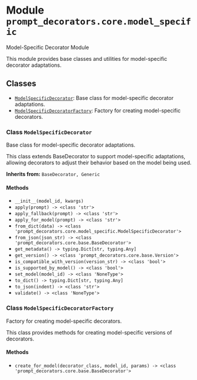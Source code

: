 # Module `prompt_decorators.core.model_specific`

Model-Specific Decorator Module

This module provides base classes and utilities for model-specific decorator adaptations.

## Classes

- [`ModelSpecificDecorator`](#class-modelspecificdecorator): Base class for model-specific decorator adaptations.
- [`ModelSpecificDecoratorFactory`](#class-modelspecificdecoratorfactory): Factory for creating model-specific decorators.

### Class `ModelSpecificDecorator`

Base class for model-specific decorator adaptations.

This class extends BaseDecorator to support model-specific adaptations,
allowing decorators to adjust their behavior based on the model being used.

**Inherits from:** `BaseDecorator, Generic`

#### Methods

- `__init__(model_id, kwargs)`
- `apply(prompt) -> <class 'str'>`
- `apply_fallback(prompt) -> <class 'str'>`
- `apply_for_model(prompt) -> <class 'str'>`
- `from_dict(data) -> <class 'prompt_decorators.core.model_specific.ModelSpecificDecorator'>`
- `from_json(json_str) -> <class 'prompt_decorators.core.base.BaseDecorator'>`
- `get_metadata() -> typing.Dict[str, typing.Any]`
- `get_version() -> <class 'prompt_decorators.core.base.Version'>`
- `is_compatible_with_version(version_str) -> <class 'bool'>`
- `is_supported_by_model() -> <class 'bool'>`
- `set_model(model_id) -> <class 'NoneType'>`
- `to_dict() -> typing.Dict[str, typing.Any]`
- `to_json(indent) -> <class 'str'>`
- `validate() -> <class 'NoneType'>`

### Class `ModelSpecificDecoratorFactory`

Factory for creating model-specific decorators.

This class provides methods for creating model-specific versions of decorators.

#### Methods

- `create_for_model(decorator_class, model_id, params) -> <class 'prompt_decorators.core.base.BaseDecorator'>`
